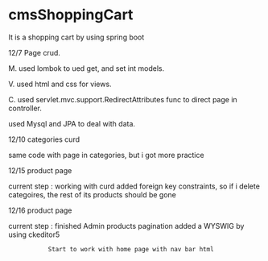 # cmsShoppingCart
It is a shopping cart by using spring boot

12/7 Page crud. 

M. used lombok to ued get, and set int models.

V. used html and css for views.

C. used servlet.mvc.support.RedirectAttributes func to direct page in controller.

used Mysql and JPA to deal with data.


12/10 categories curd

same code with page in categories, but i got more practice 

12/15 product page

current step : working with curd 
               added foreign key constraints, so if i delete categoires, the rest of its products should be gone

12/16 product page

current step : finished Admin products pagination
               added a WYSWIG by using ckeditor5
               
               Start to work with home page with nav bar html
